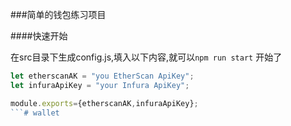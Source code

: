 ###简单的钱包练习项目

####快速开始

在src目录下生成config.js,填入以下内容,就可以`npm run start` 开始了
```js
let etherscanAK = "you EtherScan ApiKey";
let infuraApiKey = "your Infura ApiKey";

module.exports={etherscanAK,infuraApiKey};
```# wallet
